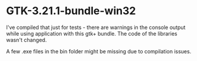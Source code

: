 # GTK-3.21.1-bundle-win32
I've compiled that just for tests - there are warnings in the console output while using application with this gtk+ bundle. The code of the libraries wasn't changed.

A few .exe files in the bin folder might be missing due to compilation issues.
